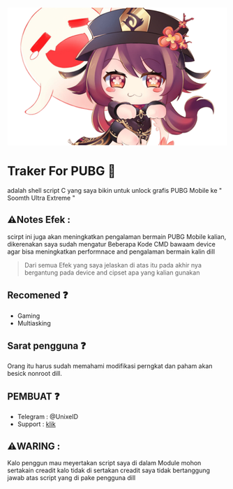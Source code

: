 ![git text](/lib/img/IFS.png)

# Traker For PUBG 🍃
adalah shell script C yang saya bikin untuk
unlock grafis PUBG Mobile ke " Soomth Ultra Extreme "

## ⚠️Notes Efek :
scirpt ini juga akan meningkatkan pengalaman bermain 
PUBG Mobile kalian, dikerenakan saya sudah mengatur 
Beberapa Kode CMD bawaam device agar bisa meningkatkan
performnace and pengalaman bermain kalin dill

> Dari semua Efek yang saya jelaskan di atas itu pada akhir nya bergantung pada device and cipset apa yang kalian gunakan

## Recomened ❓️
- Gaming
- Multiasking

## Sarat pengguna ❓️
Orang itu harus sudah memahami modifikasi 
perngkat dan paham akan besick nonroot dill.

## PEMBUAT ❓️
- Telegram : @UnixeID
- Support    : [klik](https://t.me/Yeye_PID)

 ## ⚠️WARING :
 Kalo penggun mau meyertakan script saya di dalam
 Module mohon sertakain creadit kalo tidak di sertakan
 creadit saya tidak bertanggung jawab atas
 script yang di pake pengguna dill
